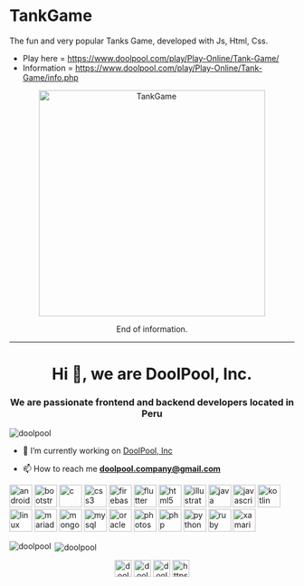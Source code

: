 # TankGame
<p>The fun and very popular Tanks Game, developed with Js, Html, Css.</p>

- Play here = https://www.doolpool.com/play/Play-Online/Tank-Game/
- Information = https://www.doolpool.com/play/Play-Online/Tank-Game/info.php

<p align="center">
<img src="https://www.doolpool.com/play/Play-Online/Tank-Game/src=img/Tank-Game.png" alt="TankGame" width="400" height="400"/>
</p>
<p align="center">End of information.</p>
<hr>
<h1 align="center">Hi 👋, we are DoolPool, Inc.</h1>
<h3 align="center">We are passionate frontend and backend developers located in Peru</h3>

<p align="left"> <img src="https://komarev.com/ghpvc/?username=doolpool" alt="doolpool" /> </p>

- 🔭 I’m currently working on [DoolPool, Inc](https://doolpool.com1)

- 📫 How to reach me **doolpool.company@gmail.com**

<p align="left"><img src="https://devicons.github.io/devicon/devicon.git/icons/android/android-original-wordmark.svg" alt="android" width="40" height="40"/> <img src="https://devicons.github.io/devicon/devicon.git/icons/bootstrap/bootstrap-plain.svg" alt="bootstrap" width="40" height="40"/> <img src="https://devicons.github.io/devicon/devicon.git/icons/c/c-original.svg" alt="c" width="40" height="40"/> <img src="https://devicons.github.io/devicon/devicon.git/icons/css3/css3-original-wordmark.svg" alt="css3" width="40" height="40"/> <img src="https://www.vectorlogo.zone/logos/firebase/firebase-icon.svg" alt="firebase" width="40" height="40"/> <img src="https://www.vectorlogo.zone/logos/flutterio/flutterio-icon.svg" alt="flutter" width="40" height="40"/> <img src="https://devicons.github.io/devicon/devicon.git/icons/html5/html5-original-wordmark.svg" alt="html5" width="40" height="40"/> <img src="https://www.vectorlogo.zone/logos/adobe_illustrator/adobe_illustrator-icon.svg" alt="illustrator" width="40" height="40"/> <img src="https://devicons.github.io/devicon/devicon.git/icons/java/java-original-wordmark.svg" alt="java" width="40" height="40"/> <img src="https://devicons.github.io/devicon/devicon.git/icons/javascript/javascript-original.svg" alt="javascript" width="40" height="40"/> <img src="https://www.vectorlogo.zone/logos/kotlinlang/kotlinlang-icon.svg" alt="kotlin" width="40" height="40"/> <img src="https://devicons.github.io/devicon/devicon.git/icons/linux/linux-original.svg" alt="linux" width="40" height="40"/> <img src="https://www.vectorlogo.zone/logos/mariadb/mariadb-icon.svg" alt="mariadb" width="40" height="40"/> <img src="https://devicons.github.io/devicon/devicon.git/icons/mongodb/mongodb-original-wordmark.svg" alt="mongodb" width="40" height="40"/> <img src="https://devicons.github.io/devicon/devicon.git/icons/mysql/mysql-original-wordmark.svg" alt="mysql" width="40" height="40"/> <img src="https://devicons.github.io/devicon/devicon.git/icons/oracle/oracle-original.svg" alt="oracle" width="40" height="40"/> <img src="https://devicons.github.io/devicon/devicon.git/icons/photoshop/photoshop-plain.svg" alt="photoshop" width="40" height="40"/> <img src="https://devicons.github.io/devicon/devicon.git/icons/php/php-original.svg" alt="php" width="40" height="40"/> <img src="https://devicons.github.io/devicon/devicon.git/icons/python/python-original.svg" alt="python" width="40" height="40"/> <img src="https://devicons.github.io/devicon/devicon.git/icons/ruby/ruby-original-wordmark.svg" alt="ruby" width="40" height="40"/> <img src="https://raw.githubusercontent.com/detain/svg-logos/780f25886640cef088af994181646db2f6b1a3f8/svg/xamarin.svg" alt="xamarin" width="40" height="40"/></p><p><img align="left" src="https://github-readme-stats.vercel.app/api/top-langs/?username=doolpool&layout=compact&hide=html" alt="doolpool" /></p>

<p>&nbsp;<img align="center" src="https://github-readme-stats.vercel.app/api?username=doolpool&show_icons=true" alt="doolpool" /></p>

<p align="center">
<a href="https://twitter.com/dool_pool" target="blank"><img align="center" src="https://cdn.jsdelivr.net/npm/simple-icons@3.0.1/icons/twitter.svg" alt="dool_pool" height="30" width="30" /></a>
<a href="https://fb.com/doolpool.company" target="blank"><img align="center" src="https://cdn.jsdelivr.net/npm/simple-icons@3.0.1/icons/facebook.svg" alt="doolpool.company" height="30" width="30" /></a>
<a href="https://instagram.com/doolpool.company" target="blank"><img align="center" src="https://cdn.jsdelivr.net/npm/simple-icons@3.0.1/icons/instagram.svg" alt="doolpool.company" height="30" width="30" /></a>
<a href="https://www.youtube.com/c/https://www.youtube.com/channel/uc1jwir5d3pgcdaxb2brdh3w" target="blank"> <img align="center" src="https://cdn.jsdelivr.net/npm/simple-icons@3.0.1/icons/youtube.svg" alt="https://www.youtube.com/channel/uc1jwir5d3pgcdaxb2brdh3w" height="30" width="30" /></a>
</p>
